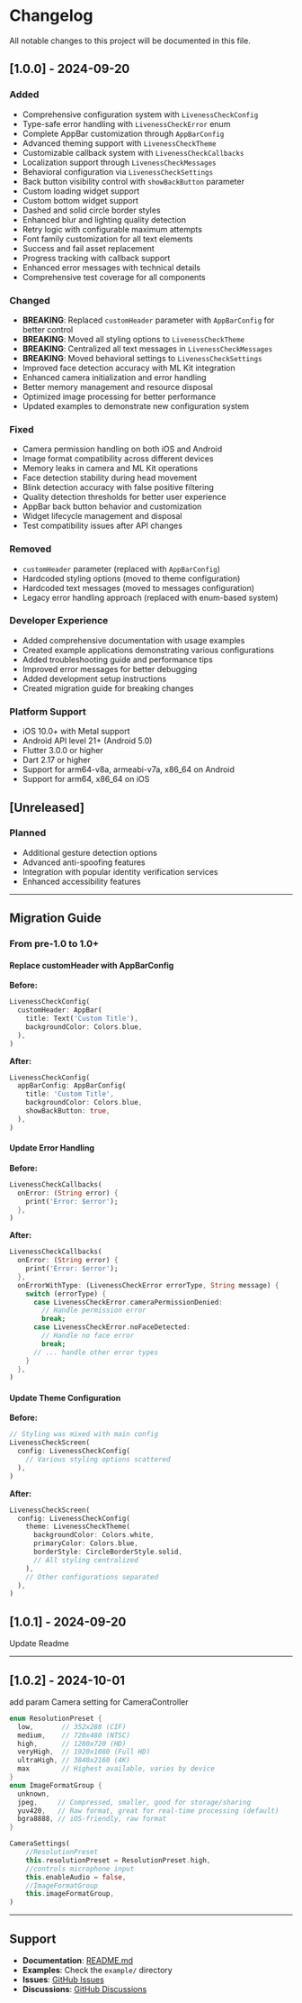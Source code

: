 # Changelog

All notable changes to this project will be documented in this file.

## [1.0.0] - 2024-09-20

### Added
- Comprehensive configuration system with `LivenessCheckConfig`
- Type-safe error handling with `LivenessCheckError` enum
- Complete AppBar customization through `AppBarConfig`
- Advanced theming support with `LivenessCheckTheme`
- Customizable callback system with `LivenessCheckCallbacks`
- Localization support through `LivenessCheckMessages`
- Behavioral configuration via `LivenessCheckSettings`
- Back button visibility control with `showBackButton` parameter
- Custom loading widget support
- Custom bottom widget support
- Dashed and solid circle border styles
- Enhanced blur and lighting quality detection
- Retry logic with configurable maximum attempts
- Font family customization for all text elements
- Success and fail asset replacement
- Progress tracking with callback support
- Enhanced error messages with technical details
- Comprehensive test coverage for all components

### Changed
- **BREAKING**: Replaced `customHeader` parameter with `AppBarConfig` for better control
- **BREAKING**: Moved all styling options to `LivenessCheckTheme`
- **BREAKING**: Centralized all text messages in `LivenessCheckMessages`
- **BREAKING**: Moved behavioral settings to `LivenessCheckSettings`
- Improved face detection accuracy with ML Kit integration
- Enhanced camera initialization and error handling
- Better memory management and resource disposal
- Optimized image processing for better performance
- Updated examples to demonstrate new configuration system

### Fixed
- Camera permission handling on both iOS and Android
- Image format compatibility across different devices
- Memory leaks in camera and ML Kit operations
- Face detection stability during head movement
- Blink detection accuracy with false positive filtering
- Quality detection thresholds for better user experience
- AppBar back button behavior and customization
- Widget lifecycle management and disposal
- Test compatibility issues after API changes

### Removed
- `customHeader` parameter (replaced with `AppBarConfig`)
- Hardcoded styling options (moved to theme configuration)
- Hardcoded text messages (moved to messages configuration)
- Legacy error handling approach (replaced with enum-based system)

### Developer Experience
- Added comprehensive documentation with usage examples
- Created example applications demonstrating various configurations
- Added troubleshooting guide and performance tips
- Improved error messages for better debugging
- Added development setup instructions
- Created migration guide for breaking changes

### Platform Support
- iOS 10.0+ with Metal support
- Android API level 21+ (Android 5.0)
- Flutter 3.0.0 or higher
- Dart 2.17 or higher
- Support for arm64-v8a, armeabi-v7a, x86_64 on Android
- Support for arm64, x86_64 on iOS

## [Unreleased]

### Planned
- Additional gesture detection options
- Advanced anti-spoofing features
- Integration with popular identity verification services
- Enhanced accessibility features

---

## Migration Guide

### From pre-1.0 to 1.0+

#### Replace customHeader with AppBarConfig

**Before:**
```dart
LivenessCheckConfig(
  customHeader: AppBar(
    title: Text('Custom Title'),
    backgroundColor: Colors.blue,
  ),
)
```

**After:**
```dart
LivenessCheckConfig(
  appBarConfig: AppBarConfig(
    title: 'Custom Title',
    backgroundColor: Colors.blue,
    showBackButton: true,
  ),
)
```

#### Update Error Handling

**Before:**
```dart
LivenessCheckCallbacks(
  onError: (String error) {
    print('Error: $error');
  },
)
```

**After:**
```dart
LivenessCheckCallbacks(
  onError: (String error) {
    print('Error: $error');
  },
  onErrorWithType: (LivenessCheckError errorType, String message) {
    switch (errorType) {
      case LivenessCheckError.cameraPermissionDenied:
        // Handle permission error
        break;
      case LivenessCheckError.noFaceDetected:
        // Handle no face error
        break;
      // ... handle other error types
    }
  },
)
```

#### Update Theme Configuration

**Before:**
```dart
// Styling was mixed with main config
LivenessCheckScreen(
  config: LivenessCheckConfig(
    // Various styling options scattered
  ),
)
```

**After:**
```dart
LivenessCheckScreen(
  config: LivenessCheckConfig(
    theme: LivenessCheckTheme(
      backgroundColor: Colors.white,
      primaryColor: Colors.blue,
      borderStyle: CircleBorderStyle.solid,
      // All styling centralized
    ),
    // Other configurations separated
  ),
)
```

## [1.0.1] - 2024-09-20
Update Readme

---

## [1.0.2] - 2024-10-01
add param Camera setting for CameraController
```dart
enum ResolutionPreset {
  low,       // 352x288 (CIF)
  medium,    // 720x480 (NTSC)
  high,      // 1280x720 (HD)
  veryHigh,  // 1920x1080 (Full HD)
  ultraHigh, // 3840x2160 (4K)
  max        // Highest available, varies by device
}
enum ImageFormatGroup {
  unknown,
  jpeg,     // Compressed, smaller, good for storage/sharing
  yuv420,   // Raw format, great for real-time processing (default)
  bgra8888, // iOS-friendly, raw format
}

CameraSettings(
    //ResolutionPreset
    this.resolutionPreset = ResolutionPreset.high,
    //controls microphone input
    this.enableAudio = false,
    //ImageFormatGroup
    this.imageFormatGroup,
)
```
---

## Support

- **Documentation**: [README.md](README.md)
- **Examples**: Check the `example/` directory
- **Issues**: [GitHub Issues](https://github.com/your-org/flutter_liveness_check/issues)
- **Discussions**: [GitHub Discussions](https://github.com/your-org/flutter_liveness_check/discussions)